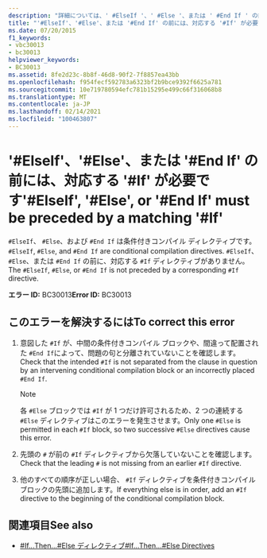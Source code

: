 ```yaml
---
description: "詳細については、' #ElseIf '、' #Else '、または ' #End If ' の前には、対応する ' #If ' を指定しなければなりません"
title: "'#ElseIf'、'#Else'、または '#End If' の前には、対応する '#If' が必要です"
ms.date: 07/20/2015
f1_keywords:
- vbc30013
- bc30013
helpviewer_keywords:
- BC30013
ms.assetid: 8fe2d23c-8b8f-46d8-90f2-7f8857ea43bb
ms.openlocfilehash: f954fecf592783a6323bf2b9bce9392f6625a781
ms.sourcegitcommit: 10e719780594efc781b15295e499c66f316068b8
ms.translationtype: MT
ms.contentlocale: ja-JP
ms.lasthandoff: 02/14/2021
ms.locfileid: "100463807"
---
```

# <a name="elseif-else-or-end-if-must-be-preceded-by-a-matching-if"></a><span data-ttu-id="7edc2-103">'#ElseIf'、'#Else'、または '#End If' の前には、対応する '#If' が必要です</span><span class="sxs-lookup"><span data-stu-id="7edc2-103">'#ElseIf', '#Else', or '#End If' must be preceded by a matching '#If'</span></span>

<span data-ttu-id="7edc2-104">`#ElseIf`、 `#Else`、および `#End If` は条件付きコンパイル ディレクティブです。</span><span class="sxs-lookup"><span data-stu-id="7edc2-104">`#ElseIf`, `#Else`, and `#End If` are conditional compilation directives.</span></span> <span data-ttu-id="7edc2-105">`#ElseIf`、 `#Else`、または `#End If` の前に、対応する `#If` ディレクティブがありません。</span><span class="sxs-lookup"><span data-stu-id="7edc2-105">The `#ElseIf`, `#Else`, or `#End If` is not preceded by a corresponding `#If` directive.</span></span>  
  
 <span data-ttu-id="7edc2-106">**エラー ID:** BC30013</span><span class="sxs-lookup"><span data-stu-id="7edc2-106">**Error ID:** BC30013</span></span>  
  
## <a name="to-correct-this-error"></a><span data-ttu-id="7edc2-107">このエラーを解決するには</span><span class="sxs-lookup"><span data-stu-id="7edc2-107">To correct this error</span></span>  
  
1. <span data-ttu-id="7edc2-108">意図した `#If` が、中間の条件付きコンパイル ブロックや、間違って配置された `#End If`によって、問題の句と分離されていないことを確認します。</span><span class="sxs-lookup"><span data-stu-id="7edc2-108">Check that the intended `#If` is not separated from the clause in question by an intervening conditional compilation block or an incorrectly placed `#End If`.</span></span>  
  
    > [!NOTE]
    > <span data-ttu-id="7edc2-109">各 `#Else` ブロックでは `#If` が 1 つだけ許可されるため、2 つの連続する `#Else` ディレクティブはこのエラーを発生させます。</span><span class="sxs-lookup"><span data-stu-id="7edc2-109">Only one `#Else` is permitted in each `#If` block, so two successive `#Else` directives cause this error.</span></span>  
  
2. <span data-ttu-id="7edc2-110">先頭の `#` が前の `#If` ディレクティブから欠落していないことを確認します。</span><span class="sxs-lookup"><span data-stu-id="7edc2-110">Check that the leading `#` is not missing from an earlier `#If` directive.</span></span>  
  
3. <span data-ttu-id="7edc2-111">他のすべての順序が正しい場合、 `#If` ディレクティブを条件付きコンパイル ブロックの先頭に追加します。</span><span class="sxs-lookup"><span data-stu-id="7edc2-111">If everything else is in order, add an `#If` directive to the beginning of the conditional compilation block.</span></span>  
  
## <a name="see-also"></a><span data-ttu-id="7edc2-112">関連項目</span><span class="sxs-lookup"><span data-stu-id="7edc2-112">See also</span></span>

- [<span data-ttu-id="7edc2-113">#If...Then...#Else ディレクティブ</span><span class="sxs-lookup"><span data-stu-id="7edc2-113">#If...Then...#Else Directives</span></span>](../language-reference/directives/if-then-else-directives.md)
